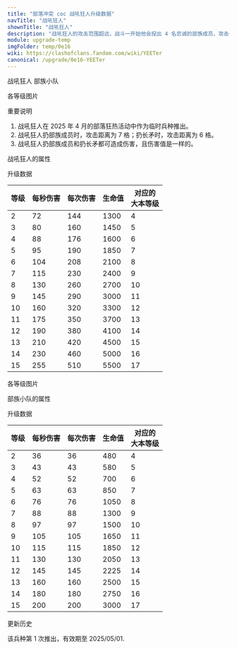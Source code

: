 ```yaml
---
title: "部落冲突 coc 战吼狂人升级数据"
navTitle: "战吼狂人"
shownTitle: "战吼狂人"
description: "战吼狂人的攻击范围超远，战斗一开始他会投出 4 名忠诚的部族成员，攻击一切目标！之后，他会投掷自己最擅长的巨矛。现在，大声喊出来——咦哈！"
module: upgrade-temp
imgFolder: temp/0e16
wiki: https://clashofclans.fandom.com/wiki/YEETer
canonical: /upgrade/0e16-YEETer
---
```


<SwitchTabs contentClass="cp-unit-items" :stickyTabs="true" :pageTabs="true">
    <SwitchTab tabId="cp-unit-item-0" :activeTab="true">战吼狂人</SwitchTab>
    <SwitchTab tabId="cp-unit-item-1">部族小队</SwitchTab>
</SwitchTabs>

<!-- ↓↓↓ 战吼狂人 ↓↓↓ -->
<SwitchTabGroup id="cp-unit-item-0" class="cp-unit-items">
<UnitInfo :folder="$frontmatter.imgFolder" imgSrc="YEETer_info.png" imgAlt="战吼狂人"
    description="战吼狂人的攻击范围超远，战斗一开始他会投出 4 名忠诚的部族成员，攻击一切目标！之后，他会投掷自己最擅长的巨矛。现在，大声喊出来——咦哈！" />

<SmallTitle>各等级图片</SmallTitle>

<Panel>
    <UnitImgGroup :folder="$frontmatter.imgFolder">
        <UnitImg imgTitle="所有等级" imgSrc="YEETer1.png" />
    </UnitImgGroup>
</Panel>

<SmallTitle>重要说明</SmallTitle>

1. 战吼狂人在 2025 年 4 月的部落狂热活动中作为临时兵种推出。
2. 战吼狂人扔部族成员时，攻击距离为 7 格；扔长矛时，攻击距离为 6 格。
3. 战吼狂人扔部族成员和扔长矛都可造成伤害，且伤害值是一样的。

<SmallTitle>战吼狂人的属性</SmallTitle>

<UnitProperties>
    <UnitProperty pKey="部队类型" pValue="地面远程单位" />
    <UnitProperty pKey="攻击偏好" pValue="无" />
    <UnitProperty pKey="伤害类型" pValue="单体伤害" />
    <UnitProperty pKey="攻击的目标" pValue="地面和空中目标" />
    <UnitProperty pKey="占据人口" pValue="45" />
    <UnitProperty pKey="移动速度" pValue="4 格/秒" />
    <UnitProperty pKey="攻击速度" pValue="2 秒/次" />
    <UnitProperty pKey="攻击距离" pValue="6 格或 7 格" />
    <UnitProperty pKey="所需训练营等级" pValue="1" />
    <UnitProperty pKey="所需大本等级" pValue="4" />
    <UnitProperty pKey="训练时间" pValue="无" trainingSystem="2025" />
</UnitProperties>

<SmallTitle>升级数据</SmallTitle>

<UnitTable>

| 等级 | 每秒伤害 | 每次伤害 | 生命值 |对应的<br>大本等级|
| ---- |   ---   |   ---   |   ---  |       ---      |
|   2  |    72   |   144   |  1300  |        4       |
|   3  |    80   |   160   |  1450  |        5       |
|   4  |    88   |   176   |  1600  |        6       |
|   5  |    95   |   190   |  1850  |        7       |
|   6  |   104   |   208   |  2100  |        8       |
|   7  |   115   |   230   |  2400  |        9       |
|   8  |   130   |   260   |  2700  |       10       |
|   9  |   145   |   290   |  3000  |       11       |
|  10  |   160   |   320   |  3300  |       12       |
|  11  |   175   |   350   |  3700  |       13       |
|  12  |   190   |   380   |  4100  |       14       |
|  13  |   210   |   420   |  4500  |       15       |
|  14  |   230   |   460   |  5000  |       16       |
|  15  |   255   |   510   |  5500  |       17       |
</UnitTable>
</SwitchTabGroup>

<!-- ↓↓↓ 部族小队 ↓↓↓ -->
<SwitchTabGroup id="cp-unit-item-1" class="cp-unit-items">
<UnitInfo :folder="$frontmatter.imgFolder" imgSrc="YEETer_info.png" imgAlt="战吼狂人"
    description="数量占优时，体型便不再重要！战吼狂人登场时，会将这个四人小队投掷到战场上——他们擅长近战，会用迷你但强大的双手猛击一切目标！" />

<SmallTitle>各等级图片</SmallTitle>

<Panel>
    <UnitImgGroup :folder="$frontmatter.imgFolder">
        <UnitImg imgTitle="所有等级" imgSrc="Tribal_Tag_Team1.png" />
    </UnitImgGroup>
</Panel>

<SmallTitle>部族小队的属性</SmallTitle>

<UnitProperties>
    <UnitProperty pKey="部队类型" pValue="地面近战单位" />
    <UnitProperty pKey="攻击偏好" pValue="无" />
    <UnitProperty pKey="伤害类型" pValue="单体伤害" />
    <UnitProperty pKey="攻击的目标" pValue="仅地面目标" />
    <UnitProperty pKey="占据人口" pValue="5" />
    <UnitProperty pKey="移动速度" pValue="3.5 格/秒" />
    <UnitProperty pKey="攻击速度" pValue="1 秒/次" />
    <UnitProperty pKey="攻击距离" pValue="0.6 格" />
</UnitProperties>

<SmallTitle>升级数据</SmallTitle>

<UnitTable>

| 等级 | 每秒伤害 | 每次伤害 | 生命值 |对应的<br>大本等级|
| ---- |   ---   |   ---   |   ---  |       ----     |
|   2  |    36   |    36   |   480  |        4       |
|   3  |    43   |    43   |   580  |        5       |
|   4  |    52   |    52   |   700  |        6       |
|   5  |    63   |    63   |   850  |        7       |
|   6  |    76   |    76   |  1050  |        8       |
|   7  |    88   |    88   |  1300  |        9       |
|   8  |    97   |    97   |  1500  |       10       |
|   9  |   105   |   105   |  1650  |       11       |
|  10  |   115   |   115   |  1850  |       12       |
|  11  |   130   |   130   |  2050  |       13       |
|  12  |   145   |   145   |  2225  |       14       |
|  13  |   160   |   160   |  2500  |       15       |
|  14  |   180   |   180   |  2750  |       16       |
|  15  |   200   |   200   |  3000  |       17       |
</UnitTable>
</SwitchTabGroup>

<!-- ↓↓↓ 公共部分 ↓↓↓ -->
<SmallTitle>更新历史</SmallTitle>

<Timeline>
    <TimelineItem date="2025/04/01">
        <TimelineRow>该兵种第 1 次推出，有效期至 2025/05/01.</TimelineRow>
    </TimelineItem>
    <TimelineItem :historyBottom="true" />
</Timeline>